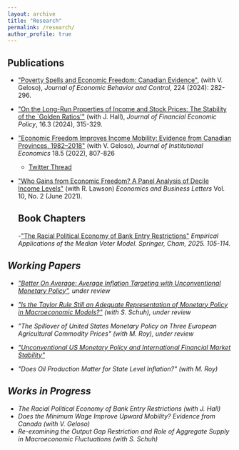 ```yaml
---
layout: archive
title: "Research"
permalink: /research/
author_profile: true
---
```


## Publications 
- ["Poverty Spells and Economic Freedom: Canadian Evidence"](https://www.sciencedirect.com/science/article/pii/S0167268124002117?dgcid=author), (with V. Geloso), <i>Journal of Economic Behavior and Control</i>, 224 (2024): 282-296.
- ["On the Long-Run Properties of Income and Stock Prices: The Stability of the `Golden Ratios'"](https://www.emerald.com/insight/content/doi/10.1108/JFEP-12-2023-0388/full/html) (with J. Hall), <i>Journal of Financial Economic Policy</i>, 16.3 (2024), 315-329.
- ["Economic Freedom Improves Income Mobility: Evidence from Canadian Provinces, 1982–2018"](https://www.cambridge.org/core/journals/journal-of-institutional-economics/article/economic-freedom-improves-income-mobility-evidence-from-canadian-provinces-19822018/01BC8700CF6897480369F0BBB9BA8F97) (with V. Geloso), <i>Journal of Institutional Economics</i> 18.5 (2022), 807-826
    - [Twitter Thread](https://twitter.com/VincentGeloso/status/1409530926896402439?s=20)
- ["Who Gains from Economic Freedom? A Panel Analysis of Decile Income Levels"](https://reunido.uniovi.es/index.php/EBL/article/view/15513) (with R. Lawson) <i>Economics and Business Letters</i> Vol. 10, No. 2 (June 2021).

  ## Book Chapters
  -["The Racial Political Economy of Bank Entry Restrictions"](https://link.springer.com/chapter/10.1007/978-3-031-87179-5_6) <i> Empirical Applications of the Median Voter Model. <i> Springer, Cham, 2025. 105-114. 



## Working Papers
- ["Better On Average: Average Inflation Targeting with Unconventional Monetary Policy"](/files/Better_On_Average.pdf), under review

- ["Is the Taylor Rule Still an Adequate Representation of Monetary Policy in Macroeconomic Models?"](/files/Taylor_Rule.pdf) (with S. Schuh), under review
- "The Spillover of United States Monetary Policy on Three European Agricultural Commodity Prices" (with M. Roy), under review
- ["Unconventional US Monetary Policy and International Financial Market Stability"](/files/finstab.pdf)
- "Does Oil Production Matter for State Level Inflation?" (with M. Roy)



## Works in Progress 
- The Racial Political Economy of Bank Entry Restrictions (with J. Hall)
- Does the Minimum Wage Improve Upward Mobility? Evidence from Canada (with V. Geloso)
- Re-examining the Output Gap Restriction and Role of Aggregate Supply in Macroeconomic Fluctuations (with S. Schuh)



